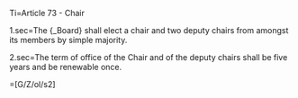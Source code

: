 Ti=Article 73 - Chair

1.sec=The {_Board} shall elect a chair and two deputy chairs from amongst its members by simple majority.

2.sec=The term of office of the Chair and of the deputy chairs shall be five years and be renewable once.

=[G/Z/ol/s2]
